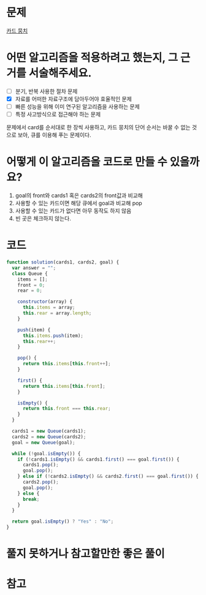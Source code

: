 # 문제

[카드 뭉치](https://school.programmers.co.kr/learn/courses/30/lessons/159994?language=javascript)

# 어떤 알고리즘을 적용하려고 했는지, 그 근거를 서술해주세요.

- [ ] 분기, 반복 사용한 절차 문제
- [x] 자료를 어떠한 자료구조에 담아두어야 효율적인 문제
- [ ] 빠른 성능을 위해 이미 연구된 알고리즘을 사용하는 문제
- [ ] 특정 사고방식으로 접근해야 하는 문제

문제에서 card를 순서대로 한 장씩 사용하고, 카드 뭉치의 단어 순서는 바꿀 수 없는 것으로 보아, 큐를 이용해 푸는 문제이다.

# 어떻게 이 알고리즘을 코드로 만들 수 있을까요?

1. goal의 front와 cards1 혹은 cards2의 front값과 비교해
2. 사용할 수 있는 카드이면 해당 큐에서 goal과 비교해 pop
3. 사용할 수 있는 카드가 없다면 아무 동작도 하지 않음
4. 빈 곳은 체크하지 않는다.

# 코드

```js
function solution(cards1, cards2, goal) {
  var answer = "";
  class Queue {
    items = [];
    front = 0;
    rear = 0;

    constructor(array) {
      this.items = array;
      this.rear = array.length;
    }

    push(item) {
      this.items.push(item);
      this.rear++;
    }

    pop() {
      return this.items[this.front++];
    }

    first() {
      return this.items[this.front];
    }

    isEmpty() {
      return this.front === this.rear;
    }
  }

  cards1 = new Queue(cards1);
  cards2 = new Queue(cards2);
  goal = new Queue(goal);

  while (!goal.isEmpty()) {
    if (!cards1.isEmpty() && cards1.first() === goal.first()) {
      cards1.pop();
      goal.pop();
    } else if (!cards2.isEmpty() && cards2.first() === goal.first()) {
      cards2.pop();
      goal.pop();
    } else {
      break;
    }
  }

  return goal.isEmpty() ? "Yes" : "No";
}
```

# 풀지 못하거나 참고할만한 좋은 풀이

# 참고
